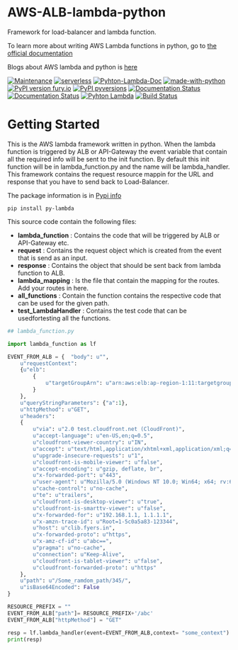 # AWS-ALB-lambda-python

Framework for load-balancer and lambda function.

To learn more about writing AWS Lambda functions in python, go to [the official documentation](https://docs.aws.amazon.com/lambda/latest/dg/services-alb.html)

Blogs about AWS lambda and python is [here](https://aws.amazon.com/blogs/networking-and-content-delivery/lambda-functions-as-targets-for-application-load-balancers/)


[![Maintenance](https://img.shields.io/badge/Maintained%3F-yes-green.svg)](https://GitHub.com/Naereen/StrapDown.js/graphs/commit-activity)
[![serverless](http://public.serverless.com/badges/v3.svg)](4)
[![Pyhton-Lambda-Doc](https://img.shields.io/website-up-down-green-red/http/shields.io.svg)](1)
[![made-with-python](https://img.shields.io/badge/Made%20with-Python-1f425f.svg)](5)
[![PyPI version fury.io](https://badge.fury.io/py/ansicolortags.svg)](7)
[![PyPI pyversions](https://img.shields.io/pypi/pyversions/ansicolortags.svg)](2)
[![Documentation Status](https://readthedocs.org/projects/ansicolortags/badge/?version=latest)](2)
[![Documentation Status](https://readthedocs.org/projects/ansicolortags/badge/?version=latest)](3)
[![Pyhton Lambda](https://travis-ci.org/joemccann/dillinger.svg?branch=master)](https://docs.aws.amazon.com/lambda/latest/dg/services-alb.html)
[![Build Status](https://travis-ci.org/joemccann/dillinger.svg?branch=master)](https://travis-ci.org/joemccann/dillinger)

[1]: https://docs.aws.amazon.com/lambda/latest/dg/services-alb.html
[2]: https://aws.amazon.com/blogs/networking-and-content-delivery/lambda-functions-as-targets-for-application-load-balancers/
[3]: https://github.com/aws-samples/serverless-sinatra-sample
[4]: https://docs.aws.amazon.com/lambda/latest/dg/services-alb.html
[5]: https://www.python.org/
[6]: https://pypi.python.org/
[7]: https://pypi.python.org/pypi/ajayau404/
[8]: https://pypi.python.org/pypi/ansicolortags/

# Getting Started

This is the AWS lambda framework written in python. When the lambda function is triggered by ALB or API-Gateway the event variable that contain all the required info will be sent to the init function. By default this init function will be in lambda_function.py and the name will be lambda_handler. This framework contains the request resource mappin for the URL and response that you have to send back to Load-Balancer.

The package information is in [Pypi info](https://pypi.org/project/py-lambda/)

```
pip install py-lambda
```

This source code contain the following files:
* **lambda_function** : Contains the code that will be triggered by ALB or API-Gateway etc.
* **request** : Contains the request object which is created from the event that is send as an input.
* **response** : Contains the object that should be sent back from lambda function to ALB.
* **lambda_mapping** : Is the file that contain the mapping for the routes. Add your routes in here.
* **all_functions** : Contain the function contains the respective code that can be used for the given path.
* **test_LambdaHandler** : Contains the test code that can be usedfortesting all the functions.

``` Python
## lambda_function.py

import lambda_function as lf

EVENT_FROM_ALB = {  "body": u"", 
	u"requestContext": 
	{u"elb": 
		{
			u"targetGroupArn": u"arn:aws:elb:ap-region-1:11:targetgroup/FROM_TARGET-GROUP/abc"
		}
	}, 
	u"queryStringParameters": {"a":1}, 
	u"httpMethod": u"GET", 
	u"headers": 
	{
		u"via": u"2.0 test.cloudfront.net (CloudFront)", 
		u"accept-language": u"en-US,en;q=0.5", 
		u"cloudfront-viewer-country": u"IN", 
		u"accept": u"text/html,application/xhtml+xml,application/xml;q=0.9,*/*;q=0.8", 
		u"upgrade-insecure-requests": u"1", 
		u"cloudfront-is-mobile-viewer": u"false", 
		u"accept-encoding": u"gzip, deflate, br", 
		u"x-forwarded-port": u"443", 
		u"user-agent": u"Mozilla/5.0 (Windows NT 10.0; Win64; x64; rv:63.0) Gecko/", 
		u"cache-control": u"no-cache", 
		u"te": u"trailers", 
		u"cloudfront-is-desktop-viewer": u"true", 
		u"cloudfront-is-smarttv-viewer": u"false", 
		u"x-forwarded-for": u"192.168.1.1, 1.1.1.1", 
		u"x-amzn-trace-id": u"Root=1-5c0a5a83-123344", 
		u"host": u"clib.fyers.in", 
		u"x-forwarded-proto": u"https", 
		u"x-amz-cf-id": u"abc==", 
		u"pragma": u"no-cache", 
		u"connection": u"Keep-Alive", 
		u"cloudfront-is-tablet-viewer": u"false", 
		u"cloudfront-forwarded-proto": u"https"
	}, 
	u"path": u"/Some_ramdom_path/345/", 
	u"isBase64Encoded": False
}

RESOURCE_PREFIX = ""
EVENT_FROM_ALB["path"]= RESOURCE_PREFIX+'/abc'
EVENT_FROM_ALB["httpMethod"] = "GET"

resp = lf.lambda_handler(event=EVENT_FROM_ALB,context= "some_context")
print(resp)
```
